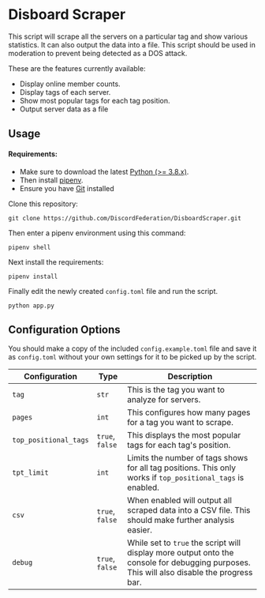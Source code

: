 # Disboard Scraper

This script will scrape all the servers on a particular tag and show various statistics. It can also output the data into a file. This script should be used in moderation to prevent being detected as a DOS attack.

These are the features currently available:

- Display online member counts.
- Display tags of each server.
- Show most popular tags for each tag position.
- Output server data as a file

## Usage

#### Requirements:
- Make sure to download the latest [Python (>= 3.8.x)](https://www.python.org/downloads/).
- Then install [pipenv](https://pypi.org/project/pipenv/).
- Ensure you have [Git](https://git-scm.com/book/en/v2/Getting-Started-Installing-Git) installed

Clone this repository:
```
git clone https://github.com/DiscordFederation/DisboardScraper.git
```

Then enter a pipenv environment using this command:

```
pipenv shell
```

Next install the requirements:

```
pipenv install
```

Finally edit the newly created `config.toml` file and run the script.

```
python app.py
```

## Configuration Options

You should make a copy of the included `config.example.toml` file and save it as `config.toml` without your own settings for it to be picked up by the script.

|  Configuration        |  Type            | Description                                                                                                                               |
|-----------------------|------------------|-------------------------------------------------------------------------------------------------------------------------------------------|
| `tag`                 | `str`            | This is the tag you want to analyze for servers.                                                                                          |
| `pages`               | `int`            | This configures how many pages for a tag you want to scrape.                                                                              |
| `top_positional_tags` | `true`,  `false` | This displays the most popular tags for each tag's position.                                                                              |
| `tpt_limit`           | `int`            | Limits the number of tags shows for all tag positions. This only works if `top_positional_tags` is enabled.                               |
| `csv`                 | `true`, `false`  | When enabled will output all scraped data into a CSV file. This should make further analysis easier.                                      |
| `debug`               | `true`, `false`  | While set to `true` the script will display more output onto the console for debugging purposes. This will also disable the progress bar. |
